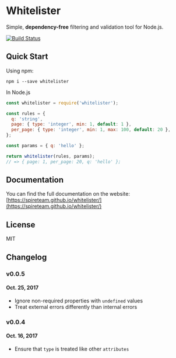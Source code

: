 # Whitelister

Simple, **dependency-free** filtering and validation tool for Node.js.

[![Build Status](https://travis-ci.org/SpireTeam/whitelister.svg?branch=master)](https://travis-ci.org/SpireTeam/whitelister)

## Quick Start

Using npm:

`npm i --save whitelister`

In Node.js
```js
const whitelister = require('whitelister');

const rules = {
  q: 'string',
  page: { type: 'integer', min: 1, default: 1 },
  per_page: { type: 'integer', min: 1, max: 100, default: 20 },
};

const params = { q: 'hello' };

return whitelister(rules, params);
// => { page: 1, per_page: 20, q: 'hello' };
```

## Documentation

You can find the full documentation on the website: [https://spireteam.github.io/whitelister/](https://spireteam.github.io/whitelister/)

## License

MIT

## Changelog

### v0.0.5
#### Oct. 25, 2017
* Ignore non-required properties with `undefined` values
* Treat external errors differently than internal errors

### v0.0.4
#### Oct. 16, 2017
* Ensure that `type` is treated like other `attributes`